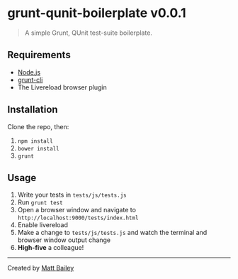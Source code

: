 # grunt-qunit-boilerplate v0.0.1

> A simple Grunt, QUnit test-suite boilerplate.

## Requirements

- [Node.js](http://nodejs.org/)
- [grunt-cli](http://gruntjs.com/getting-started)
- The Livereload browser plugin

## Installation

Clone the repo, then:

1. `npm install`
2. `bower install`
3. `grunt`

## Usage

1. Write your tests in `tests/js/tests.js`
2. Run `grunt test`
3. Open a browser window and navigate to `http://localhost:9000/tests/index.html`
4. Enable livereload
5. Make a change to `tests/js/tests.js` and watch the terminal and browser window output change
6. **High-five** a colleague!

---

Created by [Matt Bailey](https://twitter.com/_mattbailey)